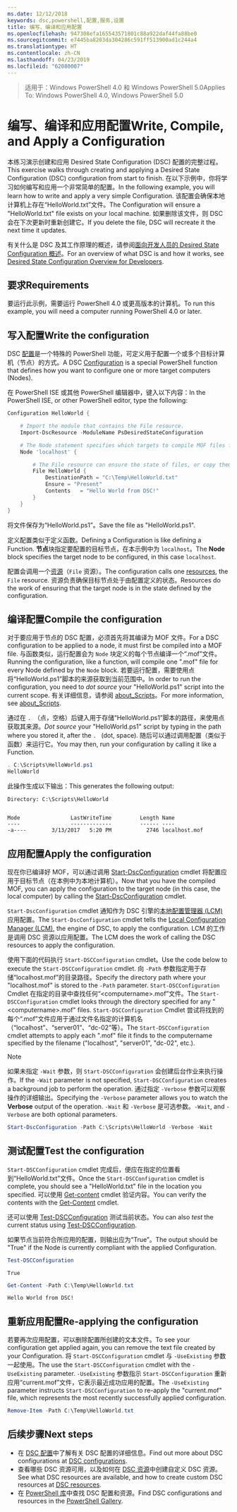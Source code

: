 ```yaml
---
ms.date: 12/12/2018
keywords: dsc,powershell,配置,服务,设置
title: 编写、编译和应用配置
ms.openlocfilehash: 947308efa165543571801c88a922daf44fa88be0
ms.sourcegitcommit: e7445ba8203da304286c591ff513900ad1c244a4
ms.translationtype: HT
ms.contentlocale: zh-CN
ms.lasthandoff: 04/23/2019
ms.locfileid: "62080007"
---
```

> <span data-ttu-id="902a0-103">适用于：Windows PowerShell 4.0 和 Windows PowerShell 5.0</span><span class="sxs-lookup"><span data-stu-id="902a0-103">Applies To: Windows PowerShell 4.0, Windows PowerShell 5.0</span></span>

# <a name="write-compile-and-apply-a-configuration"></a><span data-ttu-id="902a0-104">编写、编译和应用配置</span><span class="sxs-lookup"><span data-stu-id="902a0-104">Write, Compile, and Apply a Configuration</span></span>

<span data-ttu-id="902a0-105">本练习演示创建和应用 Desired State Configuration (DSC) 配置的完整过程。</span><span class="sxs-lookup"><span data-stu-id="902a0-105">This exercise walks through creating and applying a Desired State Configuration (DSC) configuration from start to finish.</span></span>
<span data-ttu-id="902a0-106">在以下示例中，你将学习如何编写和应用一个非常简单的配置。</span><span class="sxs-lookup"><span data-stu-id="902a0-106">In the following example, you will learn how to write and apply a very simple Configuration.</span></span> <span data-ttu-id="902a0-107">该配置会确保本地计算机上存在“HelloWorld.txt”文件。</span><span class="sxs-lookup"><span data-stu-id="902a0-107">The Configuration will ensure a "HelloWorld.txt" file exists on your local machine.</span></span> <span data-ttu-id="902a0-108">如果删除该文件，则 DSC 会在下次更新时重新创建它。</span><span class="sxs-lookup"><span data-stu-id="902a0-108">If you delete the file, DSC will recreate it the next time it updates.</span></span>

<span data-ttu-id="902a0-109">有关什么是 DSC 及其工作原理的概述，请参阅[面向开发人员的 Desired State Configuration 概述](../overview/overview.md)。</span><span class="sxs-lookup"><span data-stu-id="902a0-109">For an overview of what DSC is and how it works, see [Desired State Configuration Overview for Developers](../overview/overview.md).</span></span>

## <a name="requirements"></a><span data-ttu-id="902a0-110">要求</span><span class="sxs-lookup"><span data-stu-id="902a0-110">Requirements</span></span>

<span data-ttu-id="902a0-111">要运行此示例，需要运行 PowerShell 4.0 或更高版本的计算机。</span><span class="sxs-lookup"><span data-stu-id="902a0-111">To run this example, you will need a computer running PowerShell 4.0 or later.</span></span>

## <a name="write-the-configuration"></a><span data-ttu-id="902a0-112">写入配置</span><span class="sxs-lookup"><span data-stu-id="902a0-112">Write the configuration</span></span>

<span data-ttu-id="902a0-113">DSC [配置](configurations.md)是一个特殊的 PowerShell 功能，可定义用于配置一个或多个目标计算机（节点）的方式。</span><span class="sxs-lookup"><span data-stu-id="902a0-113">A DSC [Configuration](configurations.md) is a special PowerShell function that defines how you want to configure one or more target computers (Nodes).</span></span>

<span data-ttu-id="902a0-114">在 PowerShell ISE 或其他 PowerShell 编辑器中，键入以下内容：</span><span class="sxs-lookup"><span data-stu-id="902a0-114">In the PowerShell ISE, or other PowerShell editor, type the following:</span></span>

```powershell
Configuration HelloWorld {

    # Import the module that contains the File resource.
    Import-DscResource -ModuleName PsDesiredStateConfiguration

    # The Node statement specifies which targets to compile MOF files for, when this configuration is executed.
    Node 'localhost' {

        # The File resource can ensure the state of files, or copy them from a source to a destination with persistent updates.
        File HelloWorld {
            DestinationPath = "C:\Temp\HelloWorld.txt"
            Ensure = "Present"
            Contents   = "Hello World from DSC!"
        }
    }
}
```

<span data-ttu-id="902a0-115">将文件保存为“HelloWorld.ps1”。</span><span class="sxs-lookup"><span data-stu-id="902a0-115">Save the file as "HelloWorld.ps1".</span></span>

<span data-ttu-id="902a0-116">定义配置类似于定义函数。</span><span class="sxs-lookup"><span data-stu-id="902a0-116">Defining a Configuration is like defining a Function.</span></span> <span data-ttu-id="902a0-117">**节点**块指定要配置的目标节点，在本示例中为 `localhost`。</span><span class="sxs-lookup"><span data-stu-id="902a0-117">The **Node** block specifies the target node to be configured, in this case `localhost`.</span></span>

<span data-ttu-id="902a0-118">配置会调用一个[资源](../resources/resources.md)（`File` 资源）。</span><span class="sxs-lookup"><span data-stu-id="902a0-118">The configuration calls one [resources](../resources/resources.md), the `File` resource.</span></span> <span data-ttu-id="902a0-119">资源负责确保目标节点处于由配置定义的状态。</span><span class="sxs-lookup"><span data-stu-id="902a0-119">Resources do the work of ensuring that the target node is in the state defined by the configuration.</span></span>

## <a name="compile-the-configuration"></a><span data-ttu-id="902a0-120">编译配置</span><span class="sxs-lookup"><span data-stu-id="902a0-120">Compile the configuration</span></span>

<span data-ttu-id="902a0-121">对于要应用于节点的 DSC 配置，必须首先将其编译为 MOF 文件。</span><span class="sxs-lookup"><span data-stu-id="902a0-121">For a DSC configuration to be applied to a node, it must first be compiled into a MOF file.</span></span>
<span data-ttu-id="902a0-122">与函数类似，运行配置会为 `Node` 块定义的每个节点编译一个“.mof”文件。</span><span class="sxs-lookup"><span data-stu-id="902a0-122">Running the configuration, like a function, will compile one ".mof" file for every Node defined by the `Node` block.</span></span>
<span data-ttu-id="902a0-123">若要运行配置，需要使用点将“HelloWorld.ps1”脚本的来源获取到当前范围中。</span><span class="sxs-lookup"><span data-stu-id="902a0-123">In order to run the configuration, you need to *dot source* your "HelloWorld.ps1" script into the current scope.</span></span>
<span data-ttu-id="902a0-124">有关详细信息，请参阅 [about_Scripts](/powershell/module/microsoft.powershell.core/about/about_scripts?view=powershell-6#script-scope-and-dot-sourcing)。</span><span class="sxs-lookup"><span data-stu-id="902a0-124">For more information, see [about_Scripts](/powershell/module/microsoft.powershell.core/about/about_scripts?view=powershell-6#script-scope-and-dot-sourcing).</span></span>

<!-- markdownlint-disable MD038 -->
<span data-ttu-id="902a0-125">通过在 `. `（点，空格）后键入用于存储“HelloWorld.ps1”脚本的路径，来使用点获取其来源。</span><span class="sxs-lookup"><span data-stu-id="902a0-125">*Dot source* your "HelloWorld.ps1" script by typing in the path where you stored it, after the `. ` (dot, space).</span></span> <span data-ttu-id="902a0-126">随后可以通过调用配置（类似于函数）来运行它。</span><span class="sxs-lookup"><span data-stu-id="902a0-126">You may then, run your configuration by calling it like a Function.</span></span>
<!-- markdownlint-enable MD038 -->

```powershell
. C:\Scripts\HelloWorld.ps1
HelloWorld
```

<span data-ttu-id="902a0-127">此操作生成以下输出：</span><span class="sxs-lookup"><span data-stu-id="902a0-127">This generates the following output:</span></span>

```output
Directory: C:\Scripts\HelloWorld


Mode                LastWriteTime         Length Name
----                -------------         ------ ----
-a----        3/13/2017   5:20 PM           2746 localhost.mof
```

## <a name="apply-the-configuration"></a><span data-ttu-id="902a0-128">应用配置</span><span class="sxs-lookup"><span data-stu-id="902a0-128">Apply the configuration</span></span>

<span data-ttu-id="902a0-129">现在你已编译好 MOF，可以通过调用 [Start-DscConfiguration](/powershell/module/psdesiredstateconfiguration/start-dscconfiguration) cmdlet 将配置应用于目标节点（在本例中为本地计算机）。</span><span class="sxs-lookup"><span data-stu-id="902a0-129">Now that you have the compiled MOF, you can apply the configuration to the target node (in this case, the local computer) by calling the [Start-DscConfiguration](/powershell/module/psdesiredstateconfiguration/start-dscconfiguration) cmdlet.</span></span>

<span data-ttu-id="902a0-130">`Start-DscConfiguration` cmdlet 通知作为 DSC 引擎的[本地配置管理器 (LCM)](../managing-nodes/metaConfig.md) 应用配置。</span><span class="sxs-lookup"><span data-stu-id="902a0-130">The `Start-DscConfiguration` cmdlet tells the [Local Configuration Manager (LCM)](../managing-nodes/metaConfig.md), the engine of DSC, to apply the configuration.</span></span>
<span data-ttu-id="902a0-131">LCM 的工作是调用 DSC 资源以应用配置。</span><span class="sxs-lookup"><span data-stu-id="902a0-131">The LCM does the work of calling the DSC resources to apply the configuration.</span></span>

<span data-ttu-id="902a0-132">使用下面的代码执行 `Start-DSCConfiguration` cmdlet。</span><span class="sxs-lookup"><span data-stu-id="902a0-132">Use the code below to execute the `Start-DSCConfiguration` cmdlet.</span></span> <span data-ttu-id="902a0-133">向 `-Path` 参数指定用于存储“localhost.mof”的目录路径。</span><span class="sxs-lookup"><span data-stu-id="902a0-133">Specify the directory path where your "localhost.mof" is stored to the `-Path` parameter.</span></span> <span data-ttu-id="902a0-134">`Start-DSCConfiguration` Cmdlet 在指定的目录中查找任何“\<computername\>.mof”文件。</span><span class="sxs-lookup"><span data-stu-id="902a0-134">The `Start-DSCConfiguration` cmdlet looks through the directory specified for any "\<computername\>.mof" files.</span></span> <span data-ttu-id="902a0-135">`Start-DSCConfiguration` Cmdlet 尝试将找到的每个“.mof”文件应用于通过文件名指定的计算机名（“localhost”、“server01”、“dc-02”等）。</span><span class="sxs-lookup"><span data-stu-id="902a0-135">The `Start-DSCConfiguration` cmdlet attempts to apply each ".mof" file it finds to the computername specified by the filename ("localhost", "server01", "dc-02", etc.).</span></span>

> [!NOTE]
> <span data-ttu-id="902a0-136">如果未指定 `-Wait` 参数，则 `Start-DSCConfiguration` 会创建后台作业来执行操作。</span><span class="sxs-lookup"><span data-stu-id="902a0-136">If the `-Wait` parameter is not specified, `Start-DSCConfiguration` creates a background job to perform the operation.</span></span> <span data-ttu-id="902a0-137">通过指定 `-Verbose` 参数可以观察操作的详细输出。</span><span class="sxs-lookup"><span data-stu-id="902a0-137">Specifying the `-Verbose` parameter allows you to watch the **Verbose** output of the operation.</span></span> <span data-ttu-id="902a0-138">`-Wait` 和 `-Verbose` 是可选参数。</span><span class="sxs-lookup"><span data-stu-id="902a0-138">`-Wait`, and `-Verbose` are both optional parameters.</span></span>

```powershell
Start-DscConfiguration -Path C:\Scripts\HelloWorld -Verbose -Wait
```

## <a name="test-the-configuration"></a><span data-ttu-id="902a0-139">测试配置</span><span class="sxs-lookup"><span data-stu-id="902a0-139">Test the configuration</span></span>

<span data-ttu-id="902a0-140">`Start-DSCConfiguration` cmdlet 完成后，便应在指定的位置看到“HelloWorld.txt”文件。</span><span class="sxs-lookup"><span data-stu-id="902a0-140">Once the `Start-DSCConfiguration` cmdlet is complete, you should see a "HelloWorld.txt" file in the location you specified.</span></span> <span data-ttu-id="902a0-141">可以使用 [Get-content](/powershell/module/microsoft.powershell.management/get-content) cmdlet 验证内容。</span><span class="sxs-lookup"><span data-stu-id="902a0-141">You can verify the contents with the [Get-Content](/powershell/module/microsoft.powershell.management/get-content) cmdlet.</span></span>

<span data-ttu-id="902a0-142">还可以使用 [Test-DSCConfiguration](/powershell/module/psdesiredstateconfiguration/Test-DSCConfiguration) 测试当前状态。</span><span class="sxs-lookup"><span data-stu-id="902a0-142">You can also *test* the current status using [Test-DSCConfiguration](/powershell/module/psdesiredstateconfiguration/Test-DSCConfiguration).</span></span>

<span data-ttu-id="902a0-143">如果节点当前符合所应用的配置，则输出应为“True”。</span><span class="sxs-lookup"><span data-stu-id="902a0-143">The output should be "True" if the Node is currently compliant with the applied Configuration.</span></span>

```powershell
Test-DSCConfiguration
```

```output
True
```

```powershell
Get-Content -Path C:\Temp\HelloWorld.txt
```

```output
Hello World from DSC!
```

## <a name="re-applying-the-configuration"></a><span data-ttu-id="902a0-144">重新应用配置</span><span class="sxs-lookup"><span data-stu-id="902a0-144">Re-applying the configuration</span></span>

<span data-ttu-id="902a0-145">若要再次应用配置，可以删除配置所创建的文本文件。</span><span class="sxs-lookup"><span data-stu-id="902a0-145">To see your configuration get applied again, you can remove the text file created by your Configuration.</span></span> <span data-ttu-id="902a0-146">将 `Start-DSCConfiguration` cmdlet 与 `-UseExisting` 参数一起使用。</span><span class="sxs-lookup"><span data-stu-id="902a0-146">The use the `Start-DSCConfiguration` cmdlet with the `-UseExisting` parameter.</span></span> <span data-ttu-id="902a0-147">`-UseExisting` 参数指示 `Start-DSCConfiguration` 重新应用“current.mof”文件，它表示最近成功应用的配置。</span><span class="sxs-lookup"><span data-stu-id="902a0-147">The `-UseExisting` parameter instructs `Start-DSCConfiguration` to re-apply the "current.mof" file, which represents the most recently successfully applied configuration.</span></span>

```powershell
Remove-Item -Path C:\Temp\HelloWorld.txt
```

## <a name="next-steps"></a><span data-ttu-id="902a0-148">后续步骤</span><span class="sxs-lookup"><span data-stu-id="902a0-148">Next steps</span></span>

- <span data-ttu-id="902a0-149">在 [DSC 配置](configurations.md)中了解有关 DSC 配置的详细信息。</span><span class="sxs-lookup"><span data-stu-id="902a0-149">Find out more about DSC configurations at [DSC configurations](configurations.md).</span></span>
- <span data-ttu-id="902a0-150">查看哪些 DSC 资源可用，以及如何在 [DSC 资源](../resources/resources.md)中创建自定义 DSC 资源。</span><span class="sxs-lookup"><span data-stu-id="902a0-150">See what DSC resources are available, and how to create custom DSC resources at [DSC resources](../resources/resources.md).</span></span>
- <span data-ttu-id="902a0-151">在 [PowerShell 库](https://www.powershellgallery.com/)中查找 DSC 配置和资源。</span><span class="sxs-lookup"><span data-stu-id="902a0-151">Find DSC configurations and resources in the [PowerShell Gallery](https://www.powershellgallery.com/).</span></span>
